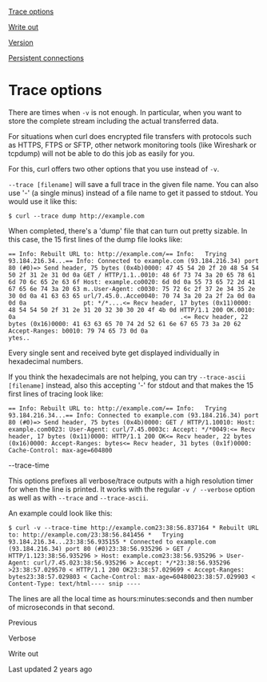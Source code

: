 







<a href="trace.html" class="navButton-94f2579c--pageItemWithChildrenNested-2c5d8183--navButtonClickable-161b88ca--navButtonOpened-6a88552e"><span class="text-4505230f--UIH300-2063425d--textContentFamily-49a318e1--navButtonLabel-14a4968f">Trace options</span></a>

<a href="writeout.html" class="navButton-94f2579c--pageItemWithChildrenNested-2c5d8183--navButtonClickable-161b88ca"><span class="text-4505230f--UIH300-2063425d--textContentFamily-49a318e1--navButtonLabel-14a4968f">Write out</span></a>

<a href="../version.html" class="navButton-94f2579c--pageItemWithChildrenNested-2c5d8183--navButtonClickable-161b88ca"><span class="text-4505230f--UIH300-2063425d--textContentFamily-49a318e1--navButtonLabel-14a4968f">Version</span></a>

<a href="../persist.html" class="navButton-94f2579c--pageItemWithChildrenNested-2c5d8183--navButtonClickable-161b88ca"><span class="text-4505230f--UIH300-2063425d--textContentFamily-49a318e1--navButtonLabel-14a4968f">Persistent connections</span></a>















# <span class="text-4505230f--DisplayH900-bfb998fa--textContentFamily-49a318e1">Trace options</span>

<span class="text-4505230f--UIH300-2063425d--textUIFamily-5ebd8e40--text-8ee2c8b2"></span>

<span class="text-4505230f--TextH400-3033861f--textContentFamily-49a318e1"><span data-key="c47a63eb63b94ec497e15ed367a3313b"><span data-offset-key="c47a63eb63b94ec497e15ed367a3313b:0">There are times when </span><span data-offset-key="c47a63eb63b94ec497e15ed367a3313b:1">`-v`</span><span data-offset-key="c47a63eb63b94ec497e15ed367a3313b:2"> is not enough. In particular, when you want to store the complete stream including the actual transferred data.</span></span></span>

<span class="text-4505230f--TextH400-3033861f--textContentFamily-49a318e1"><span data-key="79f7332dd6bf466aacd76677ded40423"><span data-offset-key="79f7332dd6bf466aacd76677ded40423:0">For situations when curl does encrypted file transfers with protocols such as HTTPS, FTPS or SFTP, other network monitoring tools (like Wireshark or tcpdump) will not be able to do this job as easily for you.</span></span></span>

<span class="text-4505230f--TextH400-3033861f--textContentFamily-49a318e1"><span data-key="388656d103e64ea080c159503ff14673"><span data-offset-key="388656d103e64ea080c159503ff14673:0">For this, curl offers two other options that you use instead of </span><span data-offset-key="388656d103e64ea080c159503ff14673:1">`-v`</span><span data-offset-key="388656d103e64ea080c159503ff14673:2">.</span></span></span>

<span class="text-4505230f--TextH400-3033861f--textContentFamily-49a318e1"><span data-key="971b082de53d4f43b1fbd479951ad5dd"><span data-offset-key="971b082de53d4f43b1fbd479951ad5dd:0">`--trace [filename]`</span><span data-offset-key="971b082de53d4f43b1fbd479951ad5dd:1"> will save a full trace in the given file name. You can also use '-' (a single minus) instead of a file name to get it passed to stdout. You would use it like this:</span></span></span>

    $ curl --trace dump http://example.com

<span class="text-4505230f--TextH400-3033861f--textContentFamily-49a318e1"><span data-key="005bd2da5cdc4f1485025d85c8f20bf3"><span data-offset-key="005bd2da5cdc4f1485025d85c8f20bf3:0">When completed, there's a 'dump' file that can turn out pretty sizable. In this case, the 15 first lines of the dump file looks like:</span></span></span>

    == Info: Rebuilt URL to: http://example.com/== Info:   Trying 93.184.216.34...== Info: Connected to example.com (93.184.216.34) port 80 (#0)=> Send header, 75 bytes (0x4b)0000: 47 45 54 20 2f 20 48 54 54 50 2f 31 2e 31 0d 0a GET / HTTP/1.1..0010: 48 6f 73 74 3a 20 65 78 61 6d 70 6c 65 2e 63 6f Host: example.co0020: 6d 0d 0a 55 73 65 72 2d 41 67 65 6e 74 3a 20 63 m..User-Agent: c0030: 75 72 6c 2f 37 2e 34 35 2e 30 0d 0a 41 63 63 65 url/7.45.0..Acce0040: 70 74 3a 20 2a 2f 2a 0d 0a 0d 0a                pt: */*....<= Recv header, 17 bytes (0x11)0000: 48 54 54 50 2f 31 2e 31 20 32 30 30 20 4f 4b 0d HTTP/1.1 200 OK.0010: 0a                                              .<= Recv header, 22 bytes (0x16)0000: 41 63 63 65 70 74 2d 52 61 6e 67 65 73 3a 20 62 Accept-Ranges: b0010: 79 74 65 73 0d 0a                               ytes..

<span class="text-4505230f--TextH400-3033861f--textContentFamily-49a318e1"><span data-key="40a899c38f7b4a98a7387c1526a19730"><span data-offset-key="40a899c38f7b4a98a7387c1526a19730:0">Every single sent and received byte get displayed individually in hexadecimal numbers.</span></span></span>

<span class="text-4505230f--TextH400-3033861f--textContentFamily-49a318e1"><span data-key="aa4dc13ee63040aab0c0303f6f7e5650"><span data-offset-key="aa4dc13ee63040aab0c0303f6f7e5650:0">If you think the hexadecimals are not helping, you can try </span><span data-offset-key="aa4dc13ee63040aab0c0303f6f7e5650:1">`--trace-ascii [filename]`</span><span data-offset-key="aa4dc13ee63040aab0c0303f6f7e5650:2"> instead, also this accepting '-' for stdout and that makes the 15 first lines of tracing look like:</span></span></span>

    == Info: Rebuilt URL to: http://example.com/== Info:   Trying 93.184.216.34...== Info: Connected to example.com (93.184.216.34) port 80 (#0)=> Send header, 75 bytes (0x4b)0000: GET / HTTP/1.10010: Host: example.com0023: User-Agent: curl/7.45.0003c: Accept: */*0049:<= Recv header, 17 bytes (0x11)0000: HTTP/1.1 200 OK<= Recv header, 22 bytes (0x16)0000: Accept-Ranges: bytes<= Recv header, 31 bytes (0x1f)0000: Cache-Control: max-age=604800

<span class="text-4505230f--HeadingH700-04e1a2a3--textContentFamily-49a318e1"><span data-key="3d39520935f645aa8dadf8545c8edc2e"><span data-offset-key="3d39520935f645aa8dadf8545c8edc2e:0">--trace-time</span></span></span>

<span class="text-4505230f--TextH400-3033861f--textContentFamily-49a318e1"><span data-key="45a9708d34fa4752b596d88b6c328371"><span data-offset-key="45a9708d34fa4752b596d88b6c328371:0">This options prefixes all verbose/trace outputs with a high resolution timer for when the line is printed. It works with the regular </span><span data-offset-key="45a9708d34fa4752b596d88b6c328371:1">`-v / --verbose`</span><span data-offset-key="45a9708d34fa4752b596d88b6c328371:2"> option as well as with </span><span data-offset-key="45a9708d34fa4752b596d88b6c328371:3">`--trace`</span><span data-offset-key="45a9708d34fa4752b596d88b6c328371:4"> and </span><span data-offset-key="45a9708d34fa4752b596d88b6c328371:5">`--trace-ascii`</span><span data-offset-key="45a9708d34fa4752b596d88b6c328371:6">.</span></span></span>

<span class="text-4505230f--TextH400-3033861f--textContentFamily-49a318e1"><span data-key="d1a95ff5f69a4df297db6d12ca769d30"><span data-offset-key="d1a95ff5f69a4df297db6d12ca769d30:0">An example could look like this:</span></span></span>

    $ curl -v --trace-time http://example.com23:38:56.837164 * Rebuilt URL to: http://example.com/23:38:56.841456 *   Trying 93.184.216.34...23:38:56.935155 * Connected to example.com (93.184.216.34) port 80 (#0)23:38:56.935296 > GET / HTTP/1.123:38:56.935296 > Host: example.com23:38:56.935296 > User-Agent: curl/7.45.023:38:56.935296 > Accept: */*23:38:56.935296 >23:38:57.029570 < HTTP/1.1 200 OK23:38:57.029699 < Accept-Ranges: bytes23:38:57.029803 < Cache-Control: max-age=60480023:38:57.029903 < Content-Type: text/html---- snip ----

<span class="text-4505230f--TextH400-3033861f--textContentFamily-49a318e1"><span data-key="4c19bbee96c14e618d2e5b80ae437f5b"><span data-offset-key="4c19bbee96c14e618d2e5b80ae437f5b:0">The lines are all the local time as hours:minutes:seconds and then number of microseconds in that second.</span></span></span>

<a href="../verbose.html" class="reset-3c756112--card-6570f064--whiteCard-fff091a4--cardPrevious-56a5e674"></a>

<span class="text-4505230f--TextH200-a3425406--textContentFamily-49a318e1">Previous</span>

<span class="text-4505230f--UIH400-4e41e82a--textContentFamily-49a318e1">Verbose</span>

<a href="writeout.html" class="reset-3c756112--card-6570f064--whiteCard-fff091a4--cardNext-19241c42"></a>


<span class="text-4505230f--UIH400-4e41e82a--textContentFamily-49a318e1">Write out</span>



<span class="text-4505230f--TextH200-a3425406--textContentFamily-49a318e1">Last updated 2 years ago</span>


